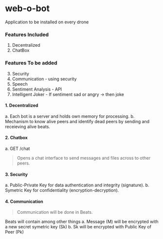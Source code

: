 # web-o-bot
Application to be installed on every drone

### Features Included
1. Decentralized
2. ChatBox

### Features To be added
3. Security
4. Communication - using security
5. Speech
6. Sentiment Analysis - API 
7. Intelligent Joker - If sentiment sad or angry -> then joke


#### 1. Decentralized
a. Each bot is a server and holds own memory for processing.
b. Mechanism to know alive peers and identify dead peers by sending and receieving alive beats.

#### 2. Chatbox
a. GET /chat    
> Opens a chat interface to send messages and files across to other peers.

#### 3. Security
a. Public-Private Key for data authentication and integrity (signature).
b. Symetric Key for confidentiality (encryption-decryption).

#### 4. Communication
> Communication will be done in Beats. 

Beats will contain among other things
  a. Message (M) will be encrypted with a new secret symetric key (Sk)
  b. Sk will be encrypted with Public Key of Peer (Pk)
